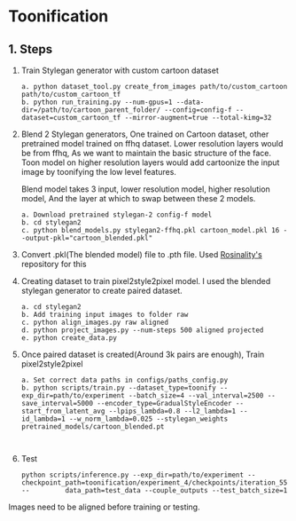 # Toonification

## 1. Steps

1. Train Stylegan generator with custom cartoon dataset
   
   ```
   a. python dataset_tool.py create_from_images path/to/custom_cartoon path/to/custom_cartoon_tf
   b. python run_training.py --num-gpus=1 --data-dir=/path/to/cartoon_parent_folder/ --config=config-f --dataset=custom_cartoon_tf --mirror-augment=true --total-kimg=32
   ```
   
2. Blend 2 Stylegan generators, One trained on Cartoon dataset, other pretrained model trained on ffhq dataset.
   Lower resolution layers would be from ffhq, As we want to maintain the basic structure of the face. 
   Toon model on higher resolution layers would add cartoonize the input image by toonifying the low level features.
   
   Blend model takes 3 input, lower resolution model, higher resolution model, And the layer at which to swap between these 2 models.

   ```
   a. Download pretrained stylegan-2 config-f model
   b. cd stylegan2
   c. python blend_models.py stylegan2-ffhq.pkl cartoon_model.pkl 16 --output-pkl="cartoon_blended.pkl"

3. Convert .pkl(The blended model) file to .pth file. Used [Rosinality's](https://github.com/rosinality/stylegan2-pytorch) repository for this
4. Creating dataset to train pixel2style2pixel model.
   I used the blended stylegan generator to create paired dataset.
   
   ```
   a. cd stylegan2
   b. Add training input images to folder raw
   c. python align_images.py raw aligned
   d. python project_images.py --num-steps 500 aligned projected
   e. python create_data.py
   ```
5. Once paired dataset is created(Around 3k pairs are enough), Train pixel2style2pixel
   ```
   a. Set correct data paths in configs/paths_config.py
   b. python scripts/train.py --dataset_type=toonify --exp_dir=path/to/experiment --batch_size=4 --val_interval=2500 --save_interval=5000 --encoder_type=GradualStyleEncoder --start_from_latent_avg --lpips_lambda=0.8 --l2_lambda=1 --id_lambda=1 --w_norm_lambda=0.025 --stylegan_weights pretrained_models/cartoon_blended.pt
   
   
   
6. Test
   ```
   python scripts/inference.py --exp_dir=path/to/experiment --checkpoint_path=toonification/experiment_4/checkpoints/iteration_55000.pt --         data_path=test_data --couple_outputs --test_batch_size=1
   ```
   
Images need to be aligned before training or testing.

